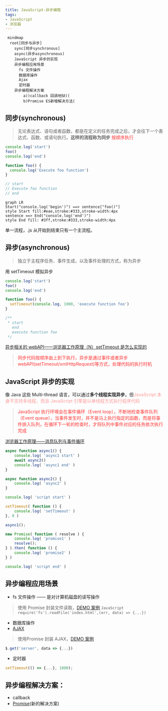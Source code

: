 ```yaml
---
title: JavaScript-异步编程
tags:
- JavaScript
- 浏览器
---
```


```mermaid
 mindmap
  root[同步与异步]
    sync[同步synchronous]
    async(异步asynchronous)
    JavaScript 异步的实现
    异步编程应用场景
      fs 文件操作
      数据库操作
      Ajax
      定时器
    异步编程解决方案
        a))callback 回调地狱((
        b)Promise ES新增解决方法(
```

## 同步(synchronous)
> 无论表达式、语句或者函数，都是在定义的任务完成之后，才会往下一个表达式、函数、或语句执行。**这样的流程称为同步**
> <font color="#f33">按顺序执行</font>

```javascript
console.log('start')
foo()
console.log('end')

function foo() {
  console.log('Execute foo function')
}

// start
// Execute foo function
// end
```

```mermaid
graph LR
Start("console.log('begin')") ==> sentence["foo()"]
style Start fill:#eae,stroke:#333,stroke-width:4px
sentence ==> End("console.log('end')")
style End fill: #3ff,stroke:#333,stroke-width:4px
```
<span class='custom-box custom-box-933'>单一流程，.js 从开始到结束只有一个主流程。</span>

## 异步(asynchronous)
> 独立于主程序任务、事件生成，以及事件处理的方式，称为异步

用 setTimeout 模拟异步
```javascript
console.log('start')
foo()
console.log('end')

function foo() {
  setTimeout(console.log, 1000, 'execute function foo')
}

/**
 * start
   end
   execute function foo
 */
```
[异步相关的 webAPI——浏览器工作原理（N）setTimeout 是怎么实现的](https://helenzhanglp.github.io/2021/01/08/%E6%B5%8F%E8%A7%88%E5%99%A8%E5%B7%A5%E4%BD%9C%E5%8E%9F%E7%90%86%E2%80%94%E2%80%94setTimeout%E6%98%AF%E6%80%8E%E4%B9%88%E5%AE%9E%E7%8E%B0%E7%9A%84/)

> <font color="#f33">同步代码按顺序由上到下执行，异步是通过事件或者异步webAPI(setTimeout/xmlHttpRequest)等方式，处理代码的执行时机</font>

## JavaScript 异步的实现
像 Java 这些 Multi-thread 语言，可以通过**多个线程实现异步**。但<font color="#f99">JavaScript 本身不支持多线程，而且 JavaScript 引擎是以单线程方式执行程序代码</font>
> <font color="#f33">JavaScript 执行环境会在事件循环（Event loop），不断地检查事件队列（Event 
> queue），当事件发生时，并不是马上执行指定的函数，而是将事件排入队列，在循环下一轮的检查时，才将队列中事件对应的任务依次执行完成</font>

[浏览器工作原理——消息队列与事件循环](https://helenzhanglp.github.io/2021/01/08/%E6%B5%8F%E8%A7%88%E5%99%A8%E5%B7%A5%E4%BD%9C%E5%8E%9F%E7%90%86%E2%80%94%E2%80%94%E6%B6%88%E6%81%AF%E9%98%9F%E5%88%97%E4%B8%8E%E4%BA%8B%E4%BB%B6%E5%BE%AA%E7%8E%AF/)

```javascript
async function async1() {
    console.log( 'async1 start' )
    await async2()
    console.log( 'async1 end' )
}

async function async2() {
    console.log( 'async2' )
}

console.log( 'script start' )

setTimeout( function () {
    console.log( 'setTimeout' )
}, 0 )

async1();

new Promise( function ( resolve ) {
    console.log( 'promise1' )
    resolve();
} ).then( function () {
    console.log( 'promise2' )
} )

console.log( 'script end' )
```

## 异步编程应用场景
* fs 文件操作 —— 是对计算机磁盘的读写操作
> 使用 Promise 封装文件读取，[DEMO 案例](https://github.com/HelenZhangLP/demo/blob/master/node/src/demo14/index.js)
	```JavaScript
	require('fs').readFile('index.html',(err, data) => {...})
	```
* 数据库操作
* [AJAX](/2016/07/24/JavaScript-Ajax/)
> 使用Promise 封装 AJAX，[DEMO 案例](https://github.com/HelenZhangLP/demo/blob/master/js/AJAX/index.html)
```JavaScript
$.get('server', data => {...})
```
* 定时器
```JavaScript
setTimeout(() => {...}, 1000);
```

## 异步编程解决方案：
* callback
* [Promise](/2017/02/14/JavaScript-Promise/)(新的解决方案)